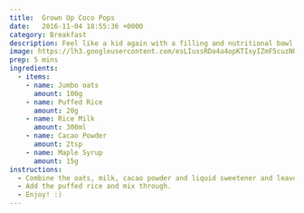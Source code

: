 ```yaml
---
title:  Grown Up Coco Pops
date:   2016-11-04 18:55:36 +0000
category: Breakfast
description: Feel like a kid again with a filling and nutritional bowl of grown up coco pops
image: https://lh3.googleusercontent.com/esLIussRDo4a4opKTIxyIZmF5cuzNQaxE2j2oYaWzUqWM5d5ij2KM55CQOq1qrIEdk1RSl19oA=s962-no
prep: 5 mins
ingredients:
  - items:
    - name: Jumbo oats
      amount: 100g
    - name: Puffed Rice
      amount: 20g
    - name: Rice Milk
      amount: 300ml
    - name: Cacao Powder
      amount: 2tsp
    - name: Maple Syrup
      amount: 15g
instructions:
  - Combine the oats, milk, cacao powder and liquid sweetener and leave to soak overnight in the fridge.
  - Add the puffed rice and mix through.
  - Enjoy! :)
---
```

